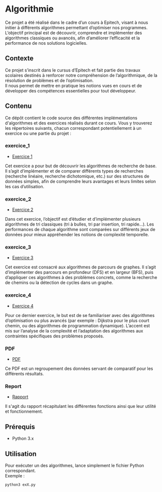 # Algorithmie

Ce projet a été réalisé dans le cadre d’un cours à Epitech, visant à nous initier à différents algorithmes permettant d’optimiser nos programmes.  
L’objectif principal est de découvrir, comprendre et implémenter des algorithmes classiques ou avancés, afin d’améliorer l’efficacité et la performance de nos solutions logicielles.

## Contexte

Ce projet s’inscrit dans le cursus d’Epitech et fait partie des travaux scolaires destinés à renforcer notre compréhension de l’algorithmique, de la résolution de problèmes et de l’optimisation.  
Il nous permet de mettre en pratique les notions vues en cours et de développer des compétences essentielles pour tout développeur.

## Contenu

Ce dépôt contient le code source des différentes implémentations d'algorithmes et des exercices réalisés durant ce cours. Vous y trouverez les répertoires suivants, chacun correspondant potentiellement à un exercice ou une partie du projet :

### exercice_1
- [Exercice 1](./exercise_1)

Cet exercice a pour but de découvrir les algorithmes de recherche de base. Il s’agit d’implémenter et de comparer différents types de recherches (recherche linéaire, recherche dichotomique, etc.) sur des structures de données simples, afin de comprendre leurs avantages et leurs limites selon les cas d’utilisation.

### exercice_2
- [Exercice 2](./exercise_2)

Dans cet exercice, l’objectif est d’étudier et d’implémenter plusieurs algorithmes de tri classiques (tri à bulles, tri par insertion, tri rapide…). Les performances de chaque algorithme sont comparées sur différents jeux de données pour mieux appréhender les notions de complexité temporelle.

### exercice_3
- [Exercice 3](./exercise_3)

Cet exercice est consacré aux algorithmes de parcours de graphes. Il s’agit d’implémenter des parcours en profondeur (DFS) et en largeur (BFS), puis d’appliquer ces algorithmes à des problèmes concrets, comme la recherche de chemins ou la détection de cycles dans un graphe.

### exercice_4
- [Exercice 4](./exercise_4)

Pour ce dernier exercice, le but est de se familiariser avec des algorithmes d’optimisation ou plus avancés (par exemple : Dijkstra pour le plus court chemin, ou des algorithmes de programmation dynamique). L’accent est mis sur l’analyse de la complexité et l’adaptation des algorithmes aux contraintes spécifiques des problèmes proposés.

### PDF
- [PDF](./pdf/comparison_results.pdf)

Ce PDF est un regroupement des données servant de comparatif pour les différents résultats.

### Report
- [Rapport](./report/report.md)

Il s'agit du rapport récapitulant les différentes fonctions ainsi que leur utilité et fonctionnement.

## Prérequis

- Python 3.x

## Utilisation

Pour exécuter un des algorithmes, lance simplement le fichier Python correspondant.  
Exemple :
```bash
python3 exX.py
```
